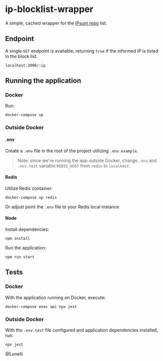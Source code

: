 # ip-blocklist-wrapper

A simple, cached wrapper for the [IPsum repo](https://github.com/stamparm/ipsum) list.

## Endpoint

A single `GET` endpoint is available, returning `true` if the informed IP is listed in the block list.
```
localhost:3000/:ip
```

## Running the application

### Docker
Run:
```
docker-compose up
```

### Outside Docker 

#### .env

Create a `.env` file in the root of the project utilizing `.env.example`.

> Note: since we're running the app outside Docker, change `.env` and `.env.test` variable `REDIS_HOST` from `redis` to `localhost`.

#### Redis

Utilize Redis container:
```
docker-compose up redis
```
Or adjust point the `.env` file to your Redis local instance

#### Node

Install dependencies:
```
npm install
```
Run the application:
```
npm run start
```
## Tests

### Docker

With the application running on Docker, execute:
```
docker-compose exec api npx jest
```

### Outside Docker

With the `.env.test` file configured and application dependencies installed, run:

```
npx jest
```

@Lunelli
